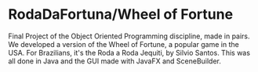 # RodaDaFortuna/Wheel of Fortune
Final Project of the Object Oriented Programming discipline, made in pairs. 
We developed a version of the Wheel of Fortune, a popular game in the USA. For Brazilians, it's the Roda a Roda Jequiti, by Silvio Santos.
This was all done in Java and the GUI made with JavaFX and SceneBuilder.


